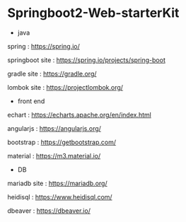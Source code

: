 # Springboot2-Web-starterKit

* java 

spring : https://spring.io/

springboot site : https://spring.io/projects/spring-boot

gradle site : https://gradle.org/

lombok site : https://projectlombok.org/

* front end

echart : https://echarts.apache.org/en/index.html

angularjs : https://angularjs.org/

bootstrap : https://getbootstrap.com/

material : https://m3.material.io/



* DB

mariadb site : https://mariadb.org/

heidisql : https://www.heidisql.com/

dbeaver : https://dbeaver.io/
